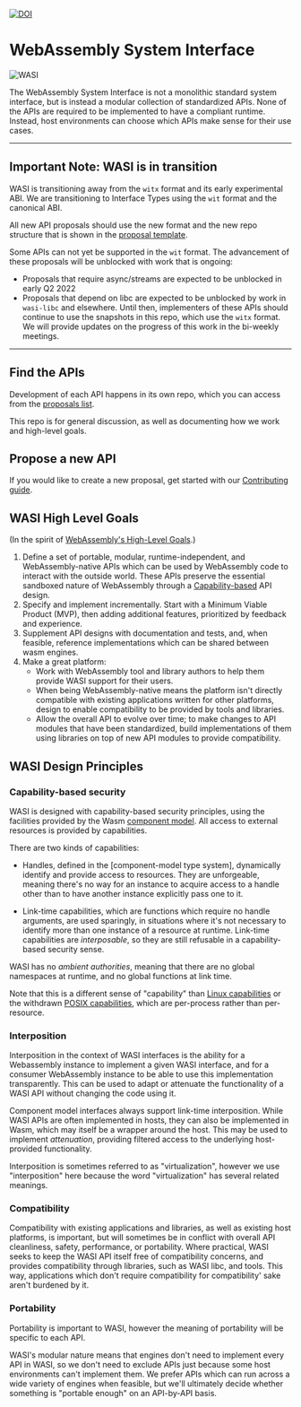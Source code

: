 [![DOI](https://zenodo.org/badge/DOI/10.5281/zenodo.4323447.svg)](https://doi.org/10.5281/zenodo.4323447)
    
# WebAssembly System Interface

![WASI](WASI.png)

The WebAssembly System Interface is not a monolithic standard system interface,
but is instead a modular collection of standardized APIs. None of the APIs are
required to be implemented to have a compliant runtime. Instead, host
environments can choose which APIs make sense for their use cases.

---
## Important Note: WASI is in transition

WASI is transitioning away from the `witx` format and its early experimental ABI. We are transitioning to Interface Types using the `wit` format and the canonical ABI.

All new API proposals should use the new format and the new repo structure that is shown in the [proposal template](https://github.com/WebAssembly/wasi-proposal-template).

Some APIs can not yet be supported in the `wit` format. The advancement of these proposals will be unblocked with work that is ongoing:

- Proposals that require async/streams are expected to be unblocked in early Q2 2022
- Proposals that depend on libc are expected to be unblocked by work in `wasi-libc` and elsewhere. Until then, implementers of these APIs should continue to use the snapshots in this repo, which use the `witx` format. We will provide updates on the progress of this work in the bi-weekly meetings.

---

## Find the APIs

Development of each API happens in its own repo, which you can access
from the [proposals list](Proposals.md).

This repo is for general discussion, as well as documenting how we work
and high-level goals.

## Propose a new API

If you would like to create a new proposal, get started with our
[Contributing guide](Contributing.md).

## WASI High Level Goals

(In the spirit of [WebAssembly's High-Level Goals](https://github.com/WebAssembly/design/blob/main/HighLevelGoals.md).)

1. Define a set of portable, modular, runtime-independent, and
   WebAssembly-native APIs which can be used by WebAssembly code to interact
   with the outside world. These APIs preserve the essential sandboxed nature of
   WebAssembly through a [Capability-based] API design.
2. Specify and implement incrementally. Start with a Minimum Viable Product
   (MVP), then adding additional features, prioritized by feedback and
   experience.
3. Supplement API designs with documentation and tests, and, when feasible,
   reference implementations which can be shared between wasm engines.
4. Make a great platform:
    * Work with WebAssembly tool and library authors to help them provide
      WASI support for their users.
    * When being WebAssembly-native means the platform isn't directly
      compatible with existing applications written for other platforms,
      design to enable compatibility to be provided by tools and libraries.
    * Allow the overall API to evolve over time; to make changes to API
      modules that have been standardized, build implementations of them
      using libraries on top of new API modules to provide compatibility.

[Capability-based]: https://en.wikipedia.org/wiki/Capability-based_security

## WASI Design Principles

### Capability-based security

WASI is designed with capability-based security principles, using the
facilities provided by the Wasm [component model]. All access to external
resources is provided by capabilities.

There are two kinds of capabilities:

 - Handles, defined in the [component-model type system], dynamically
   identify and provide access to resources. They are unforgeable, meaning
   there's no way for an instance to acquire access to a handle other than
   to have another instance explicitly pass one to it.

 - Link-time capabilities, which are functions which require no handle
   arguments, are used sparingly, in situations where it's not necessary
   to identify more than one instance of a resource at runtime. Link-time
   capabilities are *interposable*, so they are still refusable in a
   capability-based security sense.

WASI has no *ambient authorities*, meaning that there are no global
namespaces at runtime, and no global functions at link time.

[component model]: https://github.com/WebAssembly/component-model
[component model type system]: https://github.com/WebAssembly/component-model/blob/main/design/mvp/Explainer.md#type-definitions

Note that this is a different sense of "capability" than [Linux
capabilities](http://man7.org/linux/man-pages/man7/capabilities.7.html)
or the withdrawn [POSIX
capabilities](https://archive.org/details/posix_1003.1e-990310), which
are per-process rather than per-resource.

### Interposition

Interposition in the context of WASI interfaces is the ability for a
Webassembly instance to implement a given WASI interface, and for a
consumer WebAssembly instance to be able to use this implementation
transparently. This can be used to adapt or attenuate the functionality
of a WASI API without changing the code using it.

Component model interfaces always support link-time interposition. While
WASI APIs are often implemented in hosts, they can also be implemented
in Wasm, which may itself be a wrapper around the host. This may be used
to implement *attenuation*, providing filtered access to the underlying
host-provided functionality.

Interposition is sometimes referred to as "virtualization", however we
use "interposition" here because the word "virtualization" has several
related meanings.

### Compatibility

Compatibility with existing applications and libraries, as well as
existing host platforms, is important, but will sometimes be in conflict
with overall API cleanliness, safety, performance, or portability.
Where practical, WASI seeks to keep the WASI API itself free of
compatibility concerns, and provides compatibility through libraries,
such as WASI libc, and tools. This way, applications which don't require
compatibility for compatibility' sake aren't burdened by it.

### Portability

Portability is important to WASI, however the meaning of portability
will be specific to each API.

WASI's modular nature means that engines don't need to implement every
API in WASI, so we don't need to exclude APIs just because some host
environments can't implement them. We prefer APIs which can run across
a wide variety of engines when feasible, but we'll ultimately decide
whether something is "portable enough" on an API-by-API basis.

